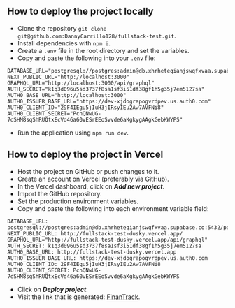 ## How to deploy the project locally
- Clone the repository ```git clone git@github.com:DannyCarrillo128/fullstack-test.git```.
- Install dependencies with ```npm i```.
- Create a ```.env``` file in the root directory and set the variables.
- Copy and paste the following into your ```.env``` file:
```
DATABASE_URL="postgresql://postgres:admin@db.xhrheteqianjswqfxvaa.supabase.co:5432/postgres"
NEXT_PUBLIC_URL="http://localhost:3000"
GRAPHQL_URL="http://localhost:3000/api/graphql"
AUTH_SECRET="k1q3d096u5sd3737f8sa1sf3i51df38gf1h5g35j7em5127sa"
AUTH0_BASE_URL="http://localhost:3000"
AUTH0_ISSUER_BASE_URL="https://dev-xjdograpogvrdpev.us.auth0.com"
AUTH0_CLIENT_ID="29F4IEgu5jIuH3jIRsyIEu2Aw7AVFNi8"
AUTH0_CLIENT_SECRET="PcnQNwUG-7dSHM8sqShRUQtxEcVd46a60vESrEEoSvvde6aKgkygAAgkGebKWYPS"
```
- Run the application using ```npm run dev```.


## How to deploy the project in Vercel
- Host the project on GitHub or push changes to it.
- Create an account on Vercel (preferably via GitHub).
- In the Vercel dashboard, click on ***Add new project***.
- Import the GitHub repository.
- Set the production environment variables.
- Copy and paste the following into each environment variable field:
```
DATABASE_URL: postgresql://postgres:admin@db.xhrheteqianjswqfxvaa.supabase.co:5432/postgres
NEXT_PUBLIC_URL: http://fullstack-test-dusky.vercel.app/
GRAPHQL_URL="http://fullstack-test-dusky.vercel.app/api/graphql"
AUTH_SECRET: k1q3d096u5sd3737f8sa1sf3i51df38gf1h5g35j7em5127sa
AUTH0_BASE_URL: http://fullstack-test-dusky.vercel.app
AUTH0_ISSUER_BASE_URL: https://dev-xjdograpogvrdpev.us.auth0.com
AUTH0_CLIENT_ID: 29F4IEgu5jIuH3jIRsyIEu2Aw7AVFNi8
AUTH0_CLIENT_SECRET: PcnQNwUG-7dSHM8sqShRUQtxEcVd46a60vESrEEoSvvde6aKgkygAAgkGebKWYPS
```
- Click on ***Deploy project***.
- Visit the link that is generated: [FinanTrack](https://fullstack-test-dusky.vercel.app "FinanTrack").
